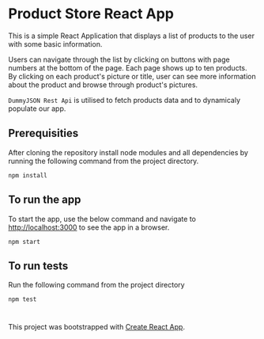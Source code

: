 # Product Store React App

This is a simple React Application that displays a list of products to the user with some basic information. 

Users can navigate through the list by clicking on buttons with page numbers at the bottom of the page. Each page shows up to ten products. By clicking on each product's picture or title, user can see more information about the product and browse through product's pictures.

`DummyJSON Rest Api` is utilised to fetch products data and to dynamicaly populate our app. 

## Prerequisities

After cloning the repository install node modules and all dependencies by running the following command from the project directory.

`
npm install
`
## To run the app

To start the app, use the below command and navigate to [http://localhost:3000](http://localhost:3000) to see the app in a browser.

`
npm start
`


## To run tests

Run the following command from the project directory

`
npm test
`
#

 This project was bootstrapped with [Create React App](https://github.com/facebook/create-react-app).